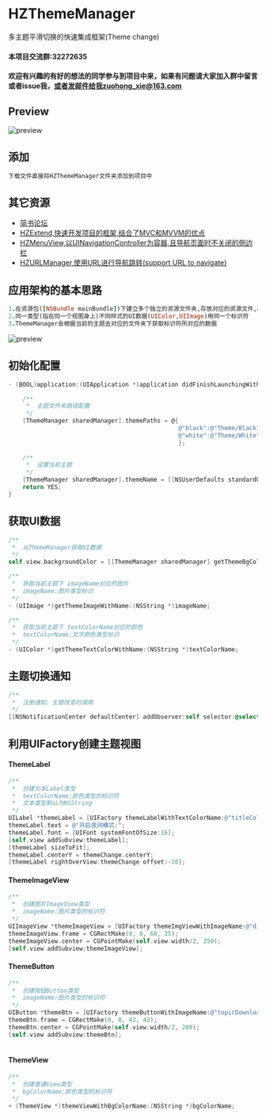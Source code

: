 # HZThemeManager
多主题平滑切换的快速集成框架(Theme change)
#### 本项目交流群:32272635
#### 欢迎有兴趣的有好的想法的同学参与到项目中来，如果有问题请大家加入群中留言或者issue我，或者发邮件给我zuohong_xie@163.com

## Preview ##
![preview](Screenshoot/thememanager.gif)

## 添加 ##
```ruby
下载文件直接将HZThemeManager文件夹添加到项目中
```

## 其它资源 ##
* [简书论坛](http://www.jianshu.com/collection/ba017346481d)
* [HZExtend,快速开发项目的框架,结合了MVC和MVVM的优点](https://github.com/GeniusBrother/HZExtend)
* [HZMenuView,以UINavigationController为容器,且导航页面时不关闭的侧边栏](https://github.com/GeniusBrother/HZMenuView)
* [HZURLManager,使用URL进行导航跳转(support URL to navigate)](https://github.com/GeniusBrother/HZURLManager)

## 应用架构的基本思路 ##
```ruby
1.在资源包([NSBundle mainBundle])下建立多个独立的资源文件夹,存放对应的资源文件,必须要有bgColor.plist、textColor.plist这2个文件。
2.同一类型(指在同一个视图身上)不同样式的UI数据(UIColor,UIImage)用同一个标识符
3.ThemeManager会根据当前的主题去对应的文件夹下获取标识符所对应的数据
```
![preview](Screenshoot/bundle.png)

## 初始化配置 ##
```objective-c
- (BOOL)application:(UIApplication *)application didFinishLaunchingWithOptions:(NSDictionary *)launchOptions {

    /**
     *  主题文件夹路径配置
     */
    [ThemeManager sharedManager].themePaths = @{
                                                @"black":@"Theme/Black",
                                                @"white":@"Theme/White"
                                                };
                                                
    /**
     *  设置当前主题
     */
    [ThemeManager sharedManager].themeName = [[NSUserDefaults standardUserDefaults] objectForKey:@"theme"]?:@"white";
    return YES;
}
```

## 获取UI数据 ##
```objective-c
/**
 *  从ThemeManager获取UI数据
 */
self.view.backgroundColor = [[ThemeManager sharedManager] getThemeBgColorWithName:@"baseBgColor"];

/**
 *  获取当前主题下 imageName对应的图片
 *  imageName:图片类型标识
 */
- (UIImage *)getThemeImageWithName:(NSString *)imageName;

/**
 *  获取当前主题下 textColorName对应的颜色
 *  textColorName:文字颜色类型标识
 */
- (UIColor *)getThemeTextColorWithName:(NSString *)textColorName;
```

## 主题切换通知 ##
```objective-c
/**
 *  注册通知，主题改变时调用
 */
[[NSNotificationCenter defaultCenter] addObserver:self selector:@selector(themeChangeNotification:) name:kThemeDidChangeNotification object:nil];
```
## 利用UIFactory创建主题视图 ##
#### ThemeLabel
```objective-c
/**
 *  创建文本Label类型
 *  textColorName:颜色类型的标识符
 *  文本类型默认为NSString
 */
UILabel *themeLabel = [UIFactory themeLabelWithTextColorName:@"titleColor"];
themeLabel.text = @"开启夜间模式:";
themeLabel.font = [UIFont systemFontOfSize:16];
[self.view addSubview:themeLabel];
[themeLabel sizeToFit];
themeLabel.centerY = themeChange.centerY;
[themeLabel rightOverView:themeChange offset:-10];

```

#### ThemeImageView
```objective-c
/**
 *  创建图片ImageView类型
 *  imageName:图片类型的标识符
 */
UIImageView *themeImageView = [UIFactory themeImgViewWithImageName:@"discover_enter"];
themeImageView.frame = CGRectMake(0, 0, 60, 25);
themeImageView.center = CGPointMake(self.view.width/2, 250);
[self.view addSubview:themeImageView];

```
#### ThemeButton
```objective-c
/**
 *  创建按钮Button类型
 *  imageName:图片类型的标识符
 */
UIButton *themeBtn = [UIFactory themeButtonWithImageName:@"topicDownloadImg"];
themeBtn.frame = CGRectMake(0, 0, 42, 42);
themeBtn.center = CGPointMake(self.view.width/2, 200);
[self.view addSubview:themeBtn];
 
```
#### ThemeView
```objective-c
/**
 *  创建普通View类型
 *  bgColorName:颜色类型的标识符
 */
+ (ThemeView *)themeViewWithBgColorName:(NSString *)bgColorName;

```
